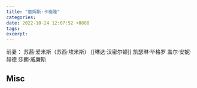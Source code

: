 ```yaml
---
title: "詹姆斯·卡梅隆"
categories: 
date: 2022-10-24 12:07:52 +0800
tags: 
excerpt: 
---
```







前妻：
苏茜·爱米斯（苏西·埃米斯）
[[琳达·汉密尔顿]]
凯瑟琳·毕格罗
盖尔·安妮·赫德
莎朗·威廉斯

## Misc


